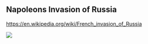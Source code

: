 ## Napoleons Invasion of Russia

<https://en.wikipedia.org/wiki/French_invasion_of_Russia>

![](https://upload.wikimedia.org/wikipedia/commons/2/29/Minard.png)


